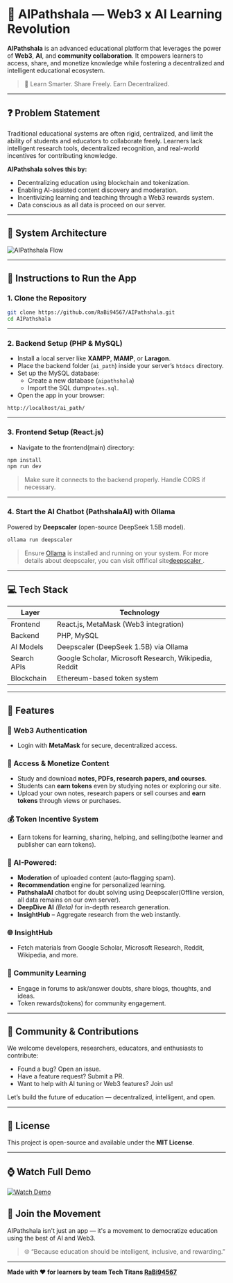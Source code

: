
# 🧠 AIPathshala — Web3 x AI Learning Revolution

**AIPathshala** is an advanced educational platform that leverages the power of **Web3**, **AI**, and **community collaboration**. It empowers learners to access, share, and monetize knowledge while fostering a decentralized and intelligent educational ecosystem.

> 🚀 Learn Smarter. Share Freely. Earn Decentralized.

---

## ❓ Problem Statement

Traditional educational systems are often rigid, centralized, and limit the ability of students and educators to collaborate freely. Learners lack intelligent research tools, decentralized recognition, and real-world incentives for contributing knowledge.

**AIPathshala solves this by:**
- Decentralizing education using blockchain and tokenization.
- Enabling AI-assisted content discovery and moderation.
- Incentivizing learning and teaching through a Web3 rewards system.
- Data conscious as all data is proceed on our server.

---

## 🧩 System Architecture

![AIPathshala Flow](https://i.ibb.co/Df999kPm/aipathshala-flow.png)


---

## 🚀 Instructions to Run the App

### 1. Clone the Repository

```bash
git clone https://github.com/RaBi94567/AIPathshala.git
cd AIPathshala
```

---

### 2. Backend Setup (PHP & MySQL)

- Install a local server like **XAMPP**, **MAMP**, or **Laragon**.
- Place the backend folder (`ai_path`) inside your server’s `htdocs` directory.
- Set up the MySQL database:
  - Create a new database (`aipathshala`)
  - Import the SQL dump`notes.sql`.
- Open the app in your browser:

```text
http://localhost/ai_path/
```

---

### 3. Frontend Setup (React.js)

- Navigate to the frontend(main) directory:

```bash
npm install
npm run dev
```

> Make sure it connects to the backend properly. Handle CORS if necessary.

---

### 4. Start the AI Chatbot (PathshalaAI) with Ollama

Powered by **Deepscaler** (open-source DeepSeek 1.5B model).

```bash
ollama run deepscaler
```

> Ensure [Ollama](https://ollama.com) is installed and running on your system.
> For more details about deepscaler, you can visit offifical site[deepscaler ](https://ollama.com/library/deepscaler).

---

## 💻 Tech Stack

| Layer         | Technology                                |
|---------------|-------------------------------------------|
| Frontend      | React.js, MetaMask (Web3 integration)     |
| Backend       | PHP, MySQL                                |
| AI Models     | Deepscaler (DeepSeek 1.5B) via Ollama     |
| Search APIs   | Google Scholar, Microsoft Research, Wikipedia, Reddit |
| Blockchain    | Ethereum-based token system               |

---

## 🌟 Features

### 🔐 Web3 Authentication
- Login with **MetaMask** for secure, decentralized access.

### 📘 Access & Monetize Content
- Study and download **notes, PDFs, research papers, and courses**.
- Students can **earn tokens** even by studying notes or exploring our site.
- Upload your own notes, research papers or sell courses and **earn tokens** through views or purchases.

### 💰 Token Incentive System
- Earn tokens for learning, sharing, helping, and selling(bothe learner and publisher can earn tokens).

### 🧠 AI-Powered:
- **Moderation** of uploaded content (auto-flagging spam).
- **Recommendation** engine for personalized learning.
- **PathshalaAI** chatbot for doubt solving using Deepscaler(Offline version, all data remains on our own server).
- **DeepDive AI** *(Beta)* for in-depth research generation.
- **InsightHub** – Aggregate research from the web instantly.

### 🌐 InsightHub
- Fetch materials from Google Scholar, Microsoft Research, Reddit, Wikipedia, and more.

### 💬 Community Learning
- Engage in forums to ask/answer doubts, share blogs, thoughts, and ideas.
- Token rewards(tokens) for community engagement.

---

## 💬 Community & Contributions

We welcome developers, researchers, educators, and enthusiasts to contribute:

- Found a bug? Open an issue.
- Have a feature request? Submit a PR.
- Want to help with AI tuning or Web3 features? Join us!

Let’s build the future of education — decentralized, intelligent, and open.

---

## 📜 License

This project is open-source and available under the **MIT License**.

---

## ⌚ Watch Full Demo

[![Watch Demo](https://img.youtube.com/vi/dQw4w9WgXcQ/hqdefault.jpg)](https://www.youtube.com/watch?v=dQw4w9WgXcQ)



## 🌈 Join the Movement

AIPathshala isn't just an app — it's a movement to democratize education using the best of AI and Web3.

> 🌐 “Because education should be intelligent, inclusive, and rewarding.”

---

**Made with ❤️ for learners by team Tech Titans [RaBi94567](https://github.com/RaBi94567)**